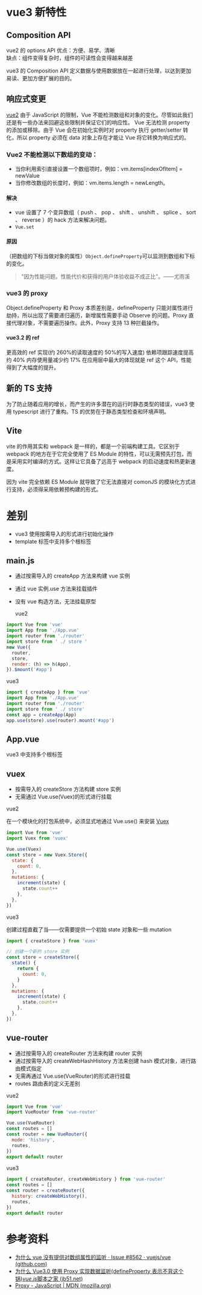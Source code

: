 # vue3 新特性

## Composition API

vue2 的 options API
优点：方便、易学、清晰  
缺点：组件变得复杂时，组件的可读性会变得越来越差

vue3 的 Composition API
定义数据与使用数据放在一起进行处理，以达到更加易读、更加方便扩展的目的。

## 响应式变更

[vue2](https://cn.vuejs.org/v2/guide/reactivity.html)
由于 JavaScript 的限制，Vue 不能检测数组和对象的变化。尽管如此我们还是有一些办法来回避这些限制并保证它们的响应性。
Vue 无法检测 property 的添加或移除。由于 Vue 会在初始化实例时对 property 执行 getter/setter 转化，所以 property 必须在 data 对象上存在才能让 Vue 将它转换为响应式的。

### Vue2 不能检测以下数组的变动：

- 当你利用索引直接设置一个数组项时，例如：vm.items[indexOfItem] = newValue
- 当你修改数组的长度时，例如：vm.items.length = newLength。

#### 解决

- vue 设置了 7 个变异数组（ push 、 pop 、 shift 、 unshift 、 splice 、 sort 、 reverse ）的 hack 方法来解决问题。
- `Vue.set`

#### 原因

（把数组的下标当做对象的属性）`Object.defineProperty`可以监测到数组和下标的变化。

> "因为性能问题。性能代价和获得的用户体验收益不成正比"。——尤雨溪

### vue3 的 proxy

Object.defineProperty 和 Proxy 本质差别是，defineProperty 只能对属性进行劫持，所以出现了需要递归遍历，新增属性需要手动 Observe 的问题。Proxy 直接代理对象，不需要遍历操作。此外，Proxy 支持 13 种拦截操作。

#### vue3.2 的 ref

更高效的 ref 实现(约 260%的读取速度的 50%的写入速度)
依赖项跟踪速度提高约 40%
内存使用量减少约 17%
在应用层中最大的体现就是 ref 这个 API，性能得到了大幅度的提升。

## 新的 TS 支持

为了防止随着应用的增长，而产生的许多潜在的运行时静态类型的错误，vue3 使用 typescript 进行了重构。TS 的优势在于静态类型检查和环境声明。

## Vite

vite 的作用其实和 webpack 是一样的，都是一个前端构建工具。它区别于 webpack 的地方在于它完全使用了 ES Module 的特性，可以无需预先打包，而是采用实时编译的方式。这样让它具备了远高于 webpack 的启动速度和热更新速度。

因为 vite 完全依赖 ES Module 就导致了它无法直接对 comonJS 的模块化方式进行支持，必须得采用依赖预构建的形式。

# 差别

- vue3 使用按需导入的形式进行初始化操作
- template 标签中支持多个根标签

## main.js

- 通过按需导入的 createApp 方法来构建 vue 实例
- 通过 vue 实例.use 方法来挂载插件
- 没有 vue 构造方法，无法挂载原型

  vue2

```js
import Vue from 'vue'
import App from './App.vue'
import router from './router'
import store from ' ./ store '
new Vue({
  router,
  store,
  render: (h) => h(App),
}).$mount('#app')
```

vue3

```js
import { createApp } from 'vue'
import App from './App.vue'
import router from './router'
import store from ' ./ store'
const app = createApp(App)
app.use(store).use(router).mount('#app')
```

## App.vue

vue3 中支持多个根标签

## vuex

- 按需导入的 createStore 方法构建 store 实例
- 无需通过 Vue.use(Vuex)的形式进行挂载

vue2

在一个模块化的打包系统中，必须显式地通过 Vue.use() 来安装 [Vuex](https://v3.vuex.vuejs.org/zh/installation.html#npm)

```js
import Vue from 'vue'
import Vuex from 'vuex'

Vue.use(Vuex)
const store = new Vuex.Store({
  state: {
    count: 0,
  },
  mutations: {
    increment(state) {
      state.count++
    },
  },
})
```

vue3

创建过程直截了当——仅需要提供一个初始 state 对象和一些 mutation

```js
import { createStore } from 'vuex'

// 创建一个新的 store 实例
const store = createStore({
  state() {
    return {
      count: 0,
    }
  },
  mutations: {
    increment(state) {
      state.count++
    },
  },
})
```

## vue-router

- 通过按需导入的 createRouter 方法来构建 router 实例
- 通过按需导入的 createWebHashHistory 方法来创建 hash 模式对象，进行路由模式指定
- 无需再通过 Vue.use(VueRouter)的形式进行挂载
- routes 路由表的定义无差别

vue2

```js
import Vue from 'vue'
import VueRouter from 'vue-router'

Vue.use(VueRouter)
const routes = []
const router = new VueRouter({
  mode: 'history',
  routes,
})
export default router
```

vue3

```js
import { createRouter, createWebHistory } from 'vue-router'
const routes = []
const router = createRouter({
  history: createWebHistory(),
  routes,
})
export default router
```

# 参考资料

- [为什么 vue 没有提供对数组属性的监听 · Issue #8562 · vuejs/vue (github.com)](https://github.com/vuejs/vue/issues/8562)
- [为什么 Vue3.0 使用 Proxy 实现数据监听(defineProperty 表示不背这个锅)*vue.js*脚本之家 (jb51.net)](https://www.jb51.net/article/171869.htm)
- [Proxy - JavaScript | MDN (mozilla.org)](https://developer.mozilla.org/zh-CN/docs/Web/JavaScript/Reference/Global_Objects/Proxy)
